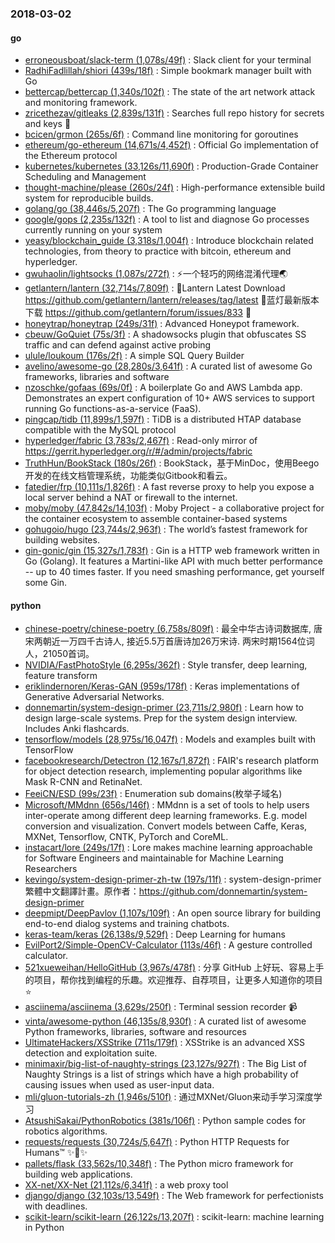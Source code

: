 ### 2018-03-02

#### go
* [erroneousboat/slack-term (1,078s/49f)](https://github.com/erroneousboat/slack-term) : Slack client for your terminal
* [RadhiFadlillah/shiori (439s/18f)](https://github.com/RadhiFadlillah/shiori) : Simple bookmark manager built with Go
* [bettercap/bettercap (1,340s/102f)](https://github.com/bettercap/bettercap) : The state of the art network attack and monitoring framework.
* [zricethezav/gitleaks (2,839s/131f)](https://github.com/zricethezav/gitleaks) : Searches full repo history for secrets and keys 🔑
* [bcicen/grmon (265s/6f)](https://github.com/bcicen/grmon) : Command line monitoring for goroutines
* [ethereum/go-ethereum (14,671s/4,452f)](https://github.com/ethereum/go-ethereum) : Official Go implementation of the Ethereum protocol
* [kubernetes/kubernetes (33,126s/11,690f)](https://github.com/kubernetes/kubernetes) : Production-Grade Container Scheduling and Management
* [thought-machine/please (260s/24f)](https://github.com/thought-machine/please) : High-performance extensible build system for reproducible builds.
* [golang/go (38,446s/5,207f)](https://github.com/golang/go) : The Go programming language
* [google/gops (2,235s/132f)](https://github.com/google/gops) : A tool to list and diagnose Go processes currently running on your system
* [yeasy/blockchain_guide (3,318s/1,004f)](https://github.com/yeasy/blockchain_guide) : Introduce blockchain related technologies, from theory to practice with bitcoin, ethereum and hyperledger.
* [gwuhaolin/lightsocks (1,087s/272f)](https://github.com/gwuhaolin/lightsocks) : ⚡️一个轻巧的网络混淆代理🌏
* [getlantern/lantern (32,714s/7,809f)](https://github.com/getlantern/lantern) : 🔴Lantern Latest Download https://github.com/getlantern/lantern/releases/tag/latest 🔴蓝灯最新版本下载 https://github.com/getlantern/forum/issues/833 🔴
* [honeytrap/honeytrap (249s/31f)](https://github.com/honeytrap/honeytrap) : Advanced Honeypot framework.
* [cbeuw/GoQuiet (75s/3f)](https://github.com/cbeuw/GoQuiet) : A shadowsocks plugin that obfuscates SS traffic and can defend against active probing
* [ulule/loukoum (176s/2f)](https://github.com/ulule/loukoum) : A simple SQL Query Builder
* [avelino/awesome-go (28,280s/3,641f)](https://github.com/avelino/awesome-go) : A curated list of awesome Go frameworks, libraries and software
* [nzoschke/gofaas (69s/0f)](https://github.com/nzoschke/gofaas) : A boilerplate Go and AWS Lambda app. Demonstrates an expert configuration of 10+ AWS services to support running Go functions-as-a-service (FaaS).
* [pingcap/tidb (11,899s/1,597f)](https://github.com/pingcap/tidb) : TiDB is a distributed HTAP database compatible with the MySQL protocol
* [hyperledger/fabric (3,783s/2,467f)](https://github.com/hyperledger/fabric) : Read-only mirror of https://gerrit.hyperledger.org/r/#/admin/projects/fabric
* [TruthHun/BookStack (180s/26f)](https://github.com/TruthHun/BookStack) : BookStack，基于MinDoc，使用Beego开发的在线文档管理系统，功能类似Gitbook和看云。
* [fatedier/frp (10,111s/1,826f)](https://github.com/fatedier/frp) : A fast reverse proxy to help you expose a local server behind a NAT or firewall to the internet.
* [moby/moby (47,842s/14,103f)](https://github.com/moby/moby) : Moby Project - a collaborative project for the container ecosystem to assemble container-based systems
* [gohugoio/hugo (23,744s/2,963f)](https://github.com/gohugoio/hugo) : The world’s fastest framework for building websites.
* [gin-gonic/gin (15,327s/1,783f)](https://github.com/gin-gonic/gin) : Gin is a HTTP web framework written in Go (Golang). It features a Martini-like API with much better performance -- up to 40 times faster. If you need smashing performance, get yourself some Gin.

#### python
* [chinese-poetry/chinese-poetry (6,758s/809f)](https://github.com/chinese-poetry/chinese-poetry) : 最全中华古诗词数据库, 唐宋两朝近一万四千古诗人, 接近5.5万首唐诗加26万宋诗. 两宋时期1564位词人，21050首词。
* [NVIDIA/FastPhotoStyle (6,295s/362f)](https://github.com/NVIDIA/FastPhotoStyle) : Style transfer, deep learning, feature transform
* [eriklindernoren/Keras-GAN (959s/178f)](https://github.com/eriklindernoren/Keras-GAN) : Keras implementations of Generative Adversarial Networks.
* [donnemartin/system-design-primer (23,711s/2,980f)](https://github.com/donnemartin/system-design-primer) : Learn how to design large-scale systems. Prep for the system design interview. Includes Anki flashcards.
* [tensorflow/models (28,975s/16,047f)](https://github.com/tensorflow/models) : Models and examples built with TensorFlow
* [facebookresearch/Detectron (12,167s/1,872f)](https://github.com/facebookresearch/Detectron) : FAIR's research platform for object detection research, implementing popular algorithms like Mask R-CNN and RetinaNet.
* [FeeiCN/ESD (99s/23f)](https://github.com/FeeiCN/ESD) : Enumeration sub domains(枚举子域名)
* [Microsoft/MMdnn (656s/146f)](https://github.com/Microsoft/MMdnn) : MMdnn is a set of tools to help users inter-operate among different deep learning frameworks. E.g. model conversion and visualization. Convert models between Caffe, Keras, MXNet, Tensorflow, CNTK, PyTorch and CoreML.
* [instacart/lore (249s/17f)](https://github.com/instacart/lore) : Lore makes machine learning approachable for Software Engineers and maintainable for Machine Learning Researchers
* [kevingo/system-design-primer-zh-tw (197s/11f)](https://github.com/kevingo/system-design-primer-zh-tw) : system-design-primer 繁體中文翻譯計畫。原作者：https://github.com/donnemartin/system-design-primer
* [deepmipt/DeepPavlov (1,107s/109f)](https://github.com/deepmipt/DeepPavlov) : An open source library for building end-to-end dialog systems and training chatbots.
* [keras-team/keras (26,138s/9,529f)](https://github.com/keras-team/keras) : Deep Learning for humans
* [EvilPort2/Simple-OpenCV-Calculator (113s/46f)](https://github.com/EvilPort2/Simple-OpenCV-Calculator) : A gesture controlled calculator.
* [521xueweihan/HelloGitHub (3,967s/478f)](https://github.com/521xueweihan/HelloGitHub) : 分享 GitHub 上好玩、容易上手的项目，帮你找到编程的乐趣。欢迎推荐、自荐项目，让更多人知道你的项目⭐️
* [asciinema/asciinema (3,629s/250f)](https://github.com/asciinema/asciinema) : Terminal session recorder 📹
* [vinta/awesome-python (46,135s/8,930f)](https://github.com/vinta/awesome-python) : A curated list of awesome Python frameworks, libraries, software and resources
* [UltimateHackers/XSStrike (711s/179f)](https://github.com/UltimateHackers/XSStrike) : XSStrike is an advanced XSS detection and exploitation suite.
* [minimaxir/big-list-of-naughty-strings (23,127s/927f)](https://github.com/minimaxir/big-list-of-naughty-strings) : The Big List of Naughty Strings is a list of strings which have a high probability of causing issues when used as user-input data.
* [mli/gluon-tutorials-zh (1,946s/510f)](https://github.com/mli/gluon-tutorials-zh) : 通过MXNet/Gluon来动手学习深度学习
* [AtsushiSakai/PythonRobotics (381s/106f)](https://github.com/AtsushiSakai/PythonRobotics) : Python sample codes for robotics algorithms.
* [requests/requests (30,724s/5,647f)](https://github.com/requests/requests) : Python HTTP Requests for Humans™ ✨🍰✨
* [pallets/flask (33,562s/10,348f)](https://github.com/pallets/flask) : The Python micro framework for building web applications.
* [XX-net/XX-Net (21,112s/6,341f)](https://github.com/XX-net/XX-Net) : a web proxy tool
* [django/django (32,103s/13,549f)](https://github.com/django/django) : The Web framework for perfectionists with deadlines.
* [scikit-learn/scikit-learn (26,122s/13,207f)](https://github.com/scikit-learn/scikit-learn) : scikit-learn: machine learning in Python
